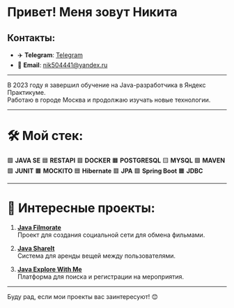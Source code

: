 # Привет! Меня зовут Никита

## Контакты:
- ✈️ **Telegram**: [Telegram](https://t.me/n_5041)
- 📧 **Email**: [nik504441@yandex.ru](mailto:nik504441@yandex.ru)

---

В 2023 году я завершил обучение на Java-разработчика в Яндекс Практикуме.  
Работаю в городе Москва и продолжаю изучать новые технологии.

---

# 🛠 Мой стек:

🟩 **JAVA SE** 🟦 **RESTAPI** 🟥 **DOCKER** 🟧 **POSTGRESQL** 🟨 **MYSQL** 🟪 **MAVEN** 🟩 **JUNIT** 🟫 **MOCKITO** 🟦 **Hibernate** 🟥 **JPA** 🟩 **Spring Boot** 🟧 **JDBC**

---

# 🚀 Интересные проекты:

1. [**Java Filmorate**](https://github.com/Niks5041/java-filmorate.git)  
   Проект для создания социальной сети для обмена фильмами.

2. [**Java ShareIt**](https://github.com/Niks5041/java-shareit.git)  
   Система для аренды вещей между пользователями.

3. [**Java Explore With Me**](https://github.com/Niks5041/java-explore-with-me.git)  
   Платформа для поиска и регистрации на мероприятия.

---

Буду рад, если мои проекты вас заинтересуют! 😊
